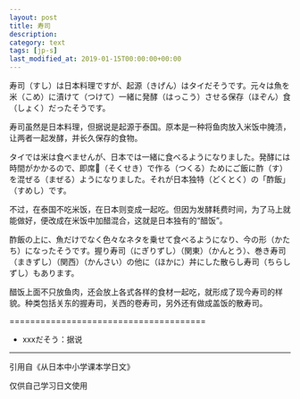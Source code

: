```yaml
---
layout: post
title: 寿司
description: 
category: text
tags: [jp-s]
last_modified_at: 2019-01-15T00:00:00+00:00
---
```


寿司（すし）は日本料理ですが、起源（きげん）はタイだそうです。元々は魚を米（こめ）に漬けて（つけて）一緒に発酵（はっこう）させる保存（ほぞん）食（しょく）だったそうです。

寿司虽然是日本料理，但据说是起源于泰国。原本是一种将鱼肉放入米饭中腌渍，让两者一起发酵，并长久保存的食物。

タイでは米は食べませんが、日本では一緒に食べるようになりました。発酵には時間がかかるので、即席（そくせき）で作る（つくる）ためにご飯に酢（す）を混ぜる（まぜる）ようになりました。それが日本独特（どくとく）の「酢飯」（すめし）です。

不过，在泰国不吃米饭，在日本则变成一起吃。但因为发酵耗费时间，为了马上就能做好，便改成在米饭中加醋混合，这就是日本独有的“醋饭”。

酢飯の上に、魚だけでなく色々なネタを乗せて食べるようになり、今の形（かたち）になったそうです。握り寿司（にぎりずし）（関東）（かんとう）、巻き寿司（まきずし）（関西）（かんさい）の他に（ほかに）丼にした散らし寿司（ちらしずし）もあります。

醋饭上面不只放鱼肉，还会放上各式各样的食材一起吃，就形成了现今寿司的样貌。种类包括关东的握寿司，关西的卷寿司，另外还有做成盖饭的散寿司。

======================================

- xxxだそう：据说

<hr>

引用自《从日本中小学课本学日文》

仅供自己学习日文使用
